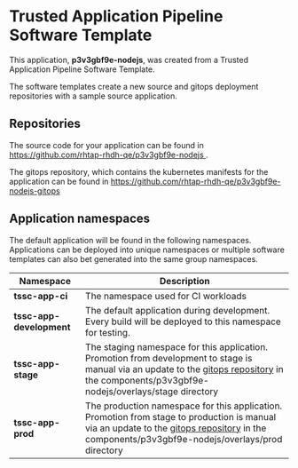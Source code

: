 # Trusted Application Pipeline Software Template

This application, **p3v3gbf9e-nodejs**, was created from a Trusted Application Pipeline Software Template.

The software templates create a new source and gitops deployment repositories with a sample source application. 

## Repositories

The source code for your application can be found in [https://github.com/rhtap-rhdh-qe/p3v3gbf9e-nodejs ](https://github.com/rhtap-rhdh-qe/p3v3gbf9e-nodejs ).
 
The gitops repository, which contains the kubernetes manifests for the application can be found in 
[https://github.com/rhtap-rhdh-qe/p3v3gbf9e-nodejs-gitops ](https://github.com/rhtap-rhdh-qe/p3v3gbf9e-nodejs-gitops ) 

## Application namespaces 

The default application will be found in the following namespaces. Applications can be deployed into unique namespaces or multiple software templates can also bet generated into the same group namespaces.  

|  Namespace   |  Description   |  
| -------- | -------- |
| **tssc-app-ci** | The namespace used for CI workloads |
| **tssc-app-development** | The default application during development. Every build will be deployed to this namespace for testing. |
| **tssc-app-stage** | The staging namespace for this application. Promotion from development to stage is manual via an update to the [gitops repository](https://github.com/rhtap-rhdh-qe/p3v3gbf9e-nodejs-gitops ) in the components/p3v3gbf9e-nodejs/overlays/stage directory |
| **tssc-app-prod** | The production namespace for this application. Promotion from stage to production is manual via an update to the [gitops repository](https://github.com/rhtap-rhdh-qe/p3v3gbf9e-nodejs-gitops ) in the components/p3v3gbf9e-nodejs/overlays/prod directory |